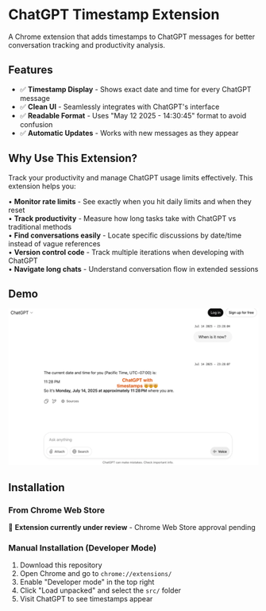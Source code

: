 # ChatGPT Timestamp Extension

A Chrome extension that adds timestamps to ChatGPT messages for better conversation tracking and productivity analysis.

## Features

- ✅ **Timestamp Display** - Shows exact date and time for every ChatGPT message
- ✅ **Clean UI** - Seamlessly integrates with ChatGPT's interface
- ✅ **Readable Format** - Uses "May 12 2025 - 14:30:45" format to avoid confusion
- ✅ **Automatic Updates** - Works with new messages as they appear

## Why Use This Extension?

Track your productivity and manage ChatGPT usage limits effectively. This extension helps you:

• **Monitor rate limits** - See exactly when you hit daily limits and when they reset  
• **Track productivity** - Measure how long tasks take with ChatGPT vs traditional methods  
• **Find conversations easily** - Locate specific discussions by date/time instead of vague references  
• **Version control code** - Track multiple iterations when developing with ChatGPT  
• **Navigate long chats** - Understand conversation flow in extended sessions

## Demo

![ChatGPT with Timestamps](assets/screenshot.png)

## Installation

### From Chrome Web Store
🔄 **Extension currently under review** - Chrome Web Store approval pending

### Manual Installation (Developer Mode)
1. Download this repository
2. Open Chrome and go to `chrome://extensions/`
3. Enable "Developer mode" in the top right
4. Click "Load unpacked" and select the `src/` folder
5. Visit ChatGPT to see timestamps appear 


